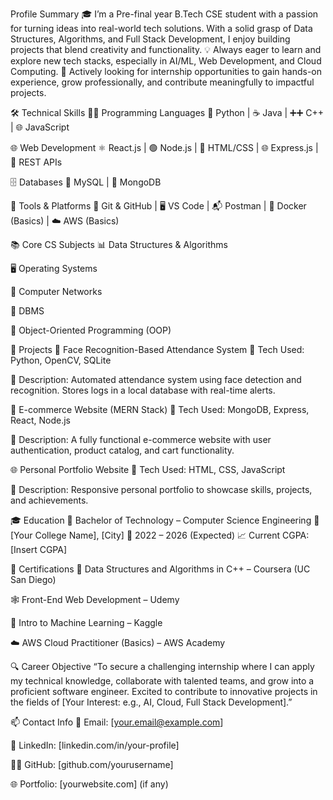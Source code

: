  Profile Summary
🎓 I’m a Pre-final year B.Tech CSE student with a passion for turning ideas into real-world tech solutions. With a solid grasp of Data Structures, Algorithms, and Full Stack Development, I enjoy building projects that blend creativity and functionality.
💡 Always eager to learn and explore new tech stacks, especially in AI/ML, Web Development, and Cloud Computing.
🚀 Actively looking for internship opportunities to gain hands-on experience, grow professionally, and contribute meaningfully to impactful projects.

🛠️ Technical Skills
👨‍💻 Programming Languages
🐍 Python | ☕ Java | ➕➕ C++ | 🌐 JavaScript

🌐 Web Development
⚛️ React.js | 🟢 Node.js | 💅 HTML/CSS | 🌐 Express.js | 🔌 REST APIs

🗄️ Databases
🐬 MySQL | 🍃 MongoDB

🧰 Tools & Platforms
🐙 Git & GitHub | 🖥️ VS Code | 📬 Postman | 🐳 Docker (Basics) | ☁️ AWS (Basics)

📚 Core CS Subjects
📊 Data Structures & Algorithms

🖥️ Operating Systems

🔌 Computer Networks

💾 DBMS

🧠 Object-Oriented Programming (OOP)

📂 Projects
🧠 Face Recognition-Based Attendance System
🔧 Tech Used: Python, OpenCV, SQLite

📌 Description: Automated attendance system using face detection and recognition. Stores logs in a local database with real-time alerts.

🛒 E-commerce Website (MERN Stack)
🔧 Tech Used: MongoDB, Express, React, Node.js

📌 Description: A fully functional e-commerce website with user authentication, product catalog, and cart functionality.

🌐 Personal Portfolio Website
🔧 Tech Used: HTML, CSS, JavaScript

📌 Description: Responsive personal portfolio to showcase skills, projects, and achievements.

🎓 Education
🏫 Bachelor of Technology – Computer Science Engineering
📍 [Your College Name], [City]
📅 2022 – 2026 (Expected)
📈 Current CGPA: [Insert CGPA]

📜 Certifications
🧠 Data Structures and Algorithms in C++ – Coursera (UC San Diego)

🕸️ Front-End Web Development – Udemy

🤖 Intro to Machine Learning – Kaggle

☁️ AWS Cloud Practitioner (Basics) – AWS Academy

🔍 Career Objective
“To secure a challenging internship where I can apply my technical knowledge, collaborate with talented teams, and grow into a proficient software engineer. Excited to contribute to innovative projects in the fields of [Your Interest: e.g., AI, Cloud, Full Stack Development].”

📫 Contact Info
📧 Email: [your.email@example.com]

💼 LinkedIn: [linkedin.com/in/your-profile]

🧑‍💻 GitHub: [github.com/yourusername]

🌐 Portfolio: [yourwebsite.com] (if any)
